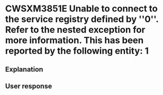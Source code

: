 # CWSXM3851E Unable to connect to the service registry defined by ''0''. Refer to the nested exception for more information. This has been reported by the following entity: 1

## Explanation

## User response